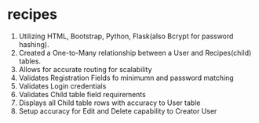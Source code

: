 # recipes
1. Utilizing HTML, Bootstrap, Python, Flask(also Bcrypt for password hashing).
2. Created a One-to-Many relationship between a User and Recipes(child) tables.
3. Allows for accurate routing for scalability
4. Validates Registration Fields fo minimumn and password matching
5. Validates Login credentials
6. Validates Child table field requirements
7. Displays all Child table rows with accuracy to User table
8. Setup accuracy for Edit and Delete capability to Creator User
